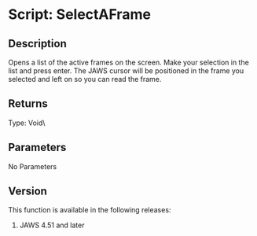 # Script: SelectAFrame

## Description

Opens a list of the active frames on the screen. Make your selection in
the list and press enter. The JAWS cursor will be positioned in the
frame you selected and left on so you can read the frame.

## Returns

Type: Void\

## Parameters

No Parameters

## Version

This function is available in the following releases:

1.  JAWS 4.51 and later
